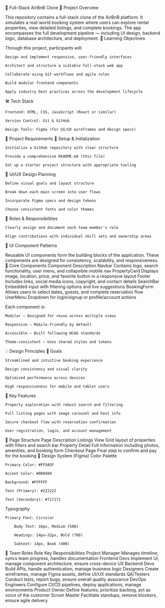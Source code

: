 🏡 Full-Stack AirBnB Clone
📌 Project Overview

This repository contains a full-stack clone of the AirBnB platform. It simulates a real-world booking system where users can explore rental properties, view detailed listings, and complete bookings. The app encompasses the full development pipeline — including UI design, backend logic, database architecture, and deployment.
🎯 Learning Objectives

Through this project, participants will:

    Design and implement responsive, user-friendly interfaces

    Architect and structure a scalable full-stack web app

    Collaborate using Git workflows and agile roles

    Build modular frontend components

    Apply industry best practices across the development lifecycle

🛠 Tech Stack

    Frontend: HTML, CSS, JavaScript (React or similar)

    Version Control: Git & GitHub

    Design Tools: Figma (for UI/UX wireframes and design specs)

🚀 Project Requirements
🧰 Setup & Initialization

    Initialize a GitHub repository with clear structure

    Provide a comprehensive README.md (this file)

    Set up a starter project structure with appropriate tooling

🎨 UI/UX Design Planning

    Define visual goals and layout structure

    Break down each main screen into user flows

    Incorporate Figma specs and design tokens

    Choose consistent fonts and color themes

👥 Roles & Responsibilities

    Clearly assign and document each team member's role

    Align contributions with individual skill sets and ownership areas

🧩 UI Component Patterns

Reusable UI components form the building blocks of the application. These components are designed for consistency, scalability, and responsiveness.
🔧 Core Components
Component	Description
Navbar	Contains logo, search functionality, user menu, and collapsible mobile nav
PropertyCard	Displays image, location, price, and favorite button in a responsive layout
Footer	Includes links, social media icons, copyright, and contact details
SearchBar	Embedded input with filtering options and live suggestions
BookingForm	Allows users to select dates, guests, and complete reservation flow
UserMenu	Dropdown for login/signup or profile/account actions

Each component is:

    Modular – Designed for reuse across multiple views

    Responsive – Mobile-friendly by default

    Accessible – Built following WCAG standards

    Theme-consistent – Uses shared styles and tokens

💡 Design Principles
🎯 Goals

    Streamlined and intuitive booking experience

    Design consistency and visual clarity

    Optimized performance across devices

    High responsiveness for mobile and tablet users

🧩 Key Features

    Property exploration with robust search and filtering

    Full listing pages with image carousel and host info

    Secure checkout flow with reservation confirmation

    User registration, login, and account management

📄 Page Structure
Page	Description
Listings View	Grid layout of properties with filters and search bar
Property Detail	Full information including photos, amenities, and booking form
Checkout Page	Final step to confirm and pay for the booking
🎨 Design System (Figma)
Color Palette

    Primary Color: #FF5A5F

    Accent Color: #008489

    Background: #FFFFFF

    Text (Primary): #222222

    Text (Secondary): #717171

Typography

    Primary Font: Circular

        Body Text: 16px, Medium (500)

        Headings: 24px–32px, Bold (700)

        Subtext: 14px, Book (400)

👥 Team Roles
Role	Key Responsibilities
Project Manager	Manages timeline, syncs team progress, handles documentation
Frontend Devs	Implement UI, manage component architecture, ensure cross-device UX
Backend Devs	Build APIs, handle authentication, manage business logic
Designers	Create wireframes, manage Figma assets, define UI/UX standards
QA/Testers	Conduct tests, report bugs, ensure overall quality assurance
DevOps Engineers	Configure CI/CD pipelines, deploy applications, manage environments
Product Owner	Define features, prioritize backlog, act as voice of the customer
Scrum Master	Facilitate standups, remove blockers, ensure agile delivery
